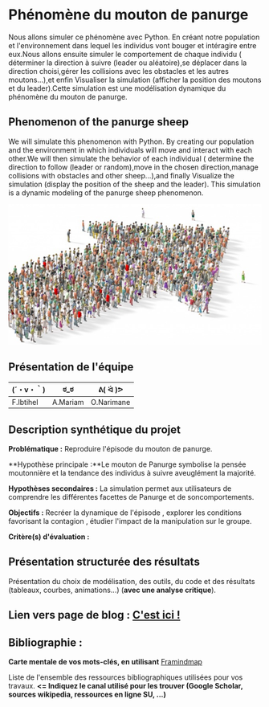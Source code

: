 # Phénomène du mouton de panurge 

Nous allons simuler ce phénomène avec Python. En créant notre population et l'environnement dans lequel  les individus vont bouger et intéragire entre eux.Nous allons ensuite simuler le comportement de chaque individu ( déterminer la direction à suivre (leader ou aléatoire),se déplacer dans la direction choisi,gérer les collisions avec les obstacles et les autres moutons...),et enfin Visualiser la simulation (afficher la position des moutons et du leader).Cette simulation est une modélisation dynamique du phénomène du mouton de panurge.



## Phenomenon of the panurge sheep 

We will simulate this phenomenon with Python. By creating our population and the environment in which individuals will move and interact with each other.We will then simulate the behavior of each individual ( determine the direction to follow (leader or random),move in the chosen direction,manage collisions with obstacles and other sheep...),and finally Visualize the simulation (display the position of the sheep and the leader). This simulation is a dynamic modeling of the panurge sheep phenomenon.


<img width="580" alt="image0" src=https://github.com/are-dynamic-2024-g3/Mouton-de-panurge-/blob/main/image0.jpeg>

## Présentation de l'équipe

|(´・v・｀)|  ಠ_ಠ | ᕕ( ᐛ )ᕗ |
|-----|--|--|
| F.Ibtihel| A.Mariam | O.Narimane |


## Description synthétique du projet

**Problématique :** Reproduire l'épisode du mouton de panurge.

**Hypothèse principale :**Le mouton de Panurge symbolise la pensée moutonnière et la tendance des individus à suivre aveuglément la majorité.

**Hypothèses secondaires :** La simulation permet aux utilisateurs de comprendre les différentes facettes de Panurge et de soncomportements.

**Objectifs :** Recréer la dynamique de l'épisode , explorer les conditions favorisant la contagion , étudier l'impact de la manipulation sur le groupe.

**Critère(s) d'évaluation :**

## Présentation structurée des résultats

Présentation du choix de modélisation, des outils, du code et des résultats (tableaux, courbes, animations...) (**avec une analyse critique**).

## Lien vers page de blog : <a href="blog.html"> C'est ici ! </a>

## Bibliographie :

**Carte mentale de vos mots-clés, en utilisant** <a href="https://framindmap.org/mindmaps/index.html">Framindmap </a> 

Liste de l'ensemble des ressources bibliographiques utilisées pour vos travaux. **<= Indiquez le canal utilisé pour les trouver (Google Scholar, sources wikipedia, ressources en ligne SU, ...)**
